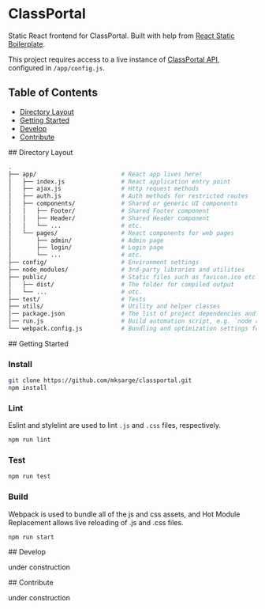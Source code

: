 # ClassPortal

Static React frontend for ClassPortal. Built with help from [React Static Boilerplate][rsb].

This project requires access to a live instance of [ClassPortal API][classapi], configured in `/app/config.js`.

## Table of Contents  

* [Directory Layout](#directory-layout)
* [Getting Started](#getting-started)
* [Develop](#develop)
* [Contribute](#contribute)

<a name="directory-layout"/>
## Directory Layout

```sh
.
├── app/                        # React app lives here!
│   ├── index.js                # React application entry point
│   ├── ajax.js                 # Http request methods
│   ├── auth.js                 # Auth methods for restricted routes
│   ├── components/             # Shared or generic UI components
│   │   ├── Footer/             # Shared Footer component
│   │   ├── Header/             # Shared Header component
│   │   └── ...                 # etc.
│   └── pages/                  # React components for web pages
│       ├── admin/              # Admin page
│       ├── login/              # Login page
│       └── ...                 # etc.
├── config/                     # Environment settings
├── node_modules/               # 3rd-party libraries and utilities
├── public/                     # Static files such as favicon.ico etc.
│   ├── dist/                   # The folder for compiled output
│   └── ...                     # etc.
├── test/                       # Tests
├── utils/                      # Utility and helper classes
│── package.json                # The list of project dependencies and NPM scripts
│── run.js                      # Build automation script, e.g. `node run build`
└── webpack.config.js           # Bundling and optimization settings for Webpack
```

<a name="getting-started"/>
## Getting Started

### Install

```sh
git clone https://github.com/mksarge/classportal.git
npm install
```

### Lint

Eslint and stylelint are used to lint `.js` and `.css` files, respectively.

```sh
npm run lint
```

### Test

```sh
npm run test
```

### Build

Webpack is used to bundle all of the js and css assets, and Hot Module Replacement allows live reloading of .js and .css files.

```sh
npm run start

```

<a name="develop"/>
## Develop

under construction

<a name="contribute"/>
## Contribute

under construction

[rsb]: <https://github.com/kriasoft/react-static-boilerplate>
[classapi]: <https://github.com/mksarge/classportal-api>
